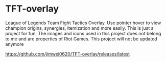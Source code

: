 # TFT-overlay
League of Legends Team Fight Tactics Overlay. Use pointer hover to view champion origins, synergies, itemization and more easily. This is just a project for fun. The images and icons used in this project does not belong to me and are properties of Riot Games. This project will not be updated anymore


https://github.com/jimwei0620/TFT-overlay/releases/latest
